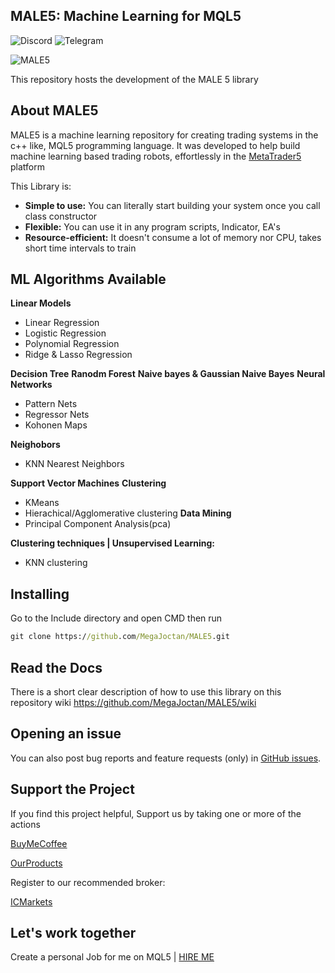 ## MALE5: Machine Learning for MQL5

  <a href="https://discord.gg/2qgcadfgrx" style="text-decoration:none">
    <img src="https://img.shields.io/badge/Join-Discord-%237289DA?style=flat&logo=discord" alt="Discord"/>
  </a>
  <a href="https://t.me/fxalgebra_discussion" style="text-decoration:none">
    <img src="https://img.shields.io/badge/Join-Telegram-%232CA5E0?style=flat&logo=telegram" alt="Telegram"/>
  </a>

![MALE5](https://user-images.githubusercontent.com/65341461/237021529-a6117bde-d0b5-4f80-9ab0-d3c06d70e527.png)

This repository hosts the development of the MALE 5 library

## About MALE5

MALE5 is a machine learning repository for creating trading systems in the c++ like, MQL5 programming language.
It was developed to help build machine learning based trading robots, effortlessly in the [MetaTrader5](https://www.metatrader5.com/en/automated-trading/metaeditor) platform

This Library is:

-   **Simple to use:** You can literally start building your system once you call class constructor
-   **Flexible:** You can use it in any program scripts, Indicator, EA's
-   **Resource-efficient:** It doesn't consume a lot of memory nor CPU, takes short time intervals to train

## ML Algorithms Available
**Linear Models**

- Linear Regression
- Logistic Regression
- Polynomial Regression
- Ridge & Lasso Regression

**Decision Tree**
**Ranodm Forest**
**Naive bayes & Gaussian Naive Bayes**
**Neural Networks**

- Pattern Nets
- Regressor Nets
- Kohonen Maps

**Neighobors**
- KNN Nearest Neighbors

**Support Vector Machines**
**Clustering**

- KMeans 
- Hierachical/Agglomerative clustering
**Data Mining**
- Principal Component Analysis(pca)

**Clustering techniques | Unsupervised Learning:**

-   KNN clustering 

## Installing 

Go to the Include directory and open CMD then run
``` cmd  
git clone https://github.com/MegaJoctan/MALE5.git
```

## Read the Docs
There is a short clear description of how to use this library on this repository wiki https://github.com/MegaJoctan/MALE5/wiki

## Opening an issue
You can also post bug reports and feature requests (only) in [GitHub issues](https://github.com/MegaJoctan/MALE5/issues).

## Support the Project
If you find this project helpful, Support us by taking one or more of the actions

[BuyMeCoffee](https://www.buymeacoffee.com/omegajoctan)

[OurProducts](https://www.mql5.com/en/users/omegajoctan/seller)

Register to our recommended broker:

[ICMarkets](https://icmarkets.com/?camp=74639)

## Let's work together
Create a personal Job for me on MQL5 | [HIRE ME](https://www.mql5.com/en/job/new?prefered=omegajoctan)
